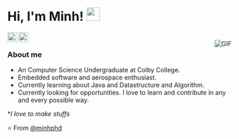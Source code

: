# Hi, I'm Minh! <img src="https://raw.githubusercontent.com/iampavangandhi/iampavangandhi/master/gifs/Hi.gif" width="30px"></h2>

<a href="https://www.linkedin.com/in/minh-pham-dinh-766b96161/">
  <img align="left" alt="Minh's Linkdein" width="22px" src="https://cdn.jsdelivr.net/npm/simple-icons@v3/icons/linkedin.svg" />
</a>
<a href="https://github.com/minhphd">
  <img align="left" alt="Minh's Github" width="22px" src="https://cdn.jsdelivr.net/npm/simple-icons@v3/icons/github.svg" />
</a>
<br />
<img align="right" alt="GIF" src="https://media3.giphy.com/media/l4pTldWDec8WamJUc/giphy.gif?cid=ecf05e4704lf57nyl11xm4qka4q0i3zcnailifu74at5kqri&rid=giphy.gif&ct=g" />

### About me
- An Computer Science Undergraduate at Colby College.
- Embedded software and aerospace enthusiast.
- Currently learning about Java and Datastructure and Algorithm.
- Currently looking for opportunities. I love to learn and contribute in any and every possible way.

**I love to make stuffs*

⭐️ From [@minhphd](https://github.com/minhphd)
